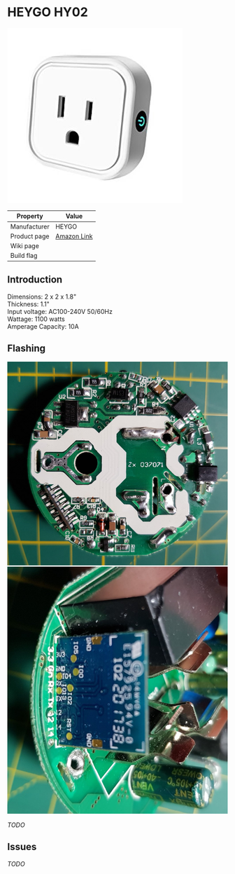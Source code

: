 # HEYGO HY02

![HEYGO HY02](images/devices/heygo-hy02.jpg)

|Property|Value|
|---|---|
|Manufacturer|HEYGO|
|Product page|[Amazon Link](https://www.amazon.com/gp/product/B075DJL39W/ref=oh_aui_detailpage_o05_s00?ie=UTF8&psc=1)|
|Wiki page||
|Build flag||

## Introduction

Dimensions: 2 x 2 x 1.8"<br>
Thickness: 1.1"<br>
Input voltage: AC100-240V 50/60Hz<br>
Wattage: 1100 watts<br>
Amperage Capacity: 10A

## Flashing

![HEYGO HY02 board](images/flashing/heygo-hy02-flash1.jpg)
![HEYGO HY02 board](images/flashing/heygo-hy02-flash2.jpg)

*TODO*

## Issues

*TODO*